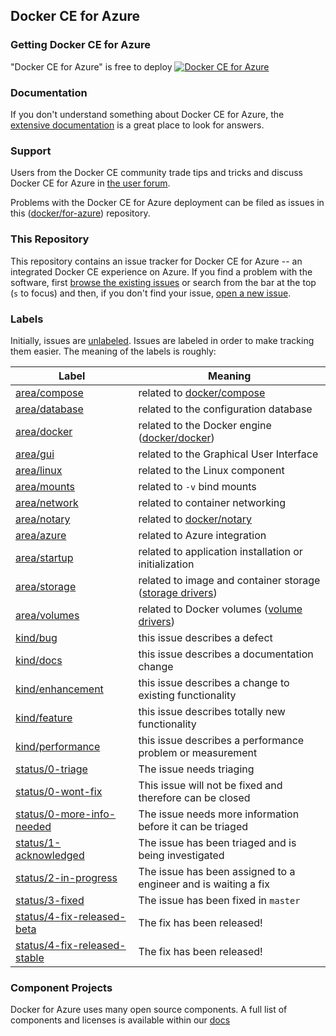 ## Docker CE for Azure

### Getting Docker CE for Azure

"Docker CE for Azure" is free to deploy <a href="https://portal.azure.com/#create/Microsoft.Template/uri/https%3A%2F%2Fdownload.docker.com%2Fazure%2Fstable%2FDocker.tmpl" data-rel="Stable-1" target="_blank" id="azure-deploy">![Docker CE for Azure](http://azuredeploy.net/deploybutton.png)</a>

### Documentation

If you don't understand something about Docker CE for Azure, the [extensive
documentation](https://docs.docker.com/docker-for-azure/) is a great place
to look for answers.

### Support

Users from the Docker CE community trade tips and tricks and discuss Docker CE
for Azure in [the user forum](https://forums.docker.com/c/docker-for-azure).

Problems with the Docker CE for Azure deployment can be filed as issues in this
([docker/for-azure](https://github.com/docker/for-azure)) repository.

### This Repository

This repository contains an issue tracker for Docker CE for Azure -- an
integrated Docker CE experience on Azure. If you find a problem
with the software, first [browse the existing
issues](https://github.com/docker/for-azure/issues) or search from the bar
at the top (`s` to focus) and then, if you don't find your issue, [open
a new issue](https://github.com/docker/for-azure/issues/new).

### Labels

Initially, issues are
[unlabeled](https://github.com/docker/for-azure/issues?q=is%3Aopen+is%3Aissue+no%3Alabel). Issues
are labeled in order to make tracking them easier. The meaning of the
labels is roughly:

| Label            | Meaning                                            |
|------------------|----------------------------------------------------|
| [area/compose](https://github.com/docker/for-azure/labels/area/compose)     | related to [docker/compose](https://github.com/docker/compose) |
| [area/database](https://github.com/docker/for-azure/labels/area/database)     | related to the configuration database |
| [area/docker](https://github.com/docker/for-azure/labels/area/docker)      | related to the Docker engine ([docker/docker](https://github.com/docker/docker)) |
| [area/gui](https://github.com/docker/for-azure/labels/area/gui)         | related to the Graphical User Interface |
| [area/linux](https://github.com/docker/for-azure/labels/area/linux)       | related to the Linux component |
| [area/mounts](https://github.com/docker/for-azure/labels/area/mounts)      | related to `-v` bind mounts |
| [area/network](https://github.com/docker/for-azure/labels/area/network)     | related to container networking |
| [area/notary](https://github.com/docker/for-azure/labels/area/notary)      | related to [docker/notary](https://github.com/docker/notary) |
| [area/azure](https://github.com/docker/for-azure/labels/area/azure)         | related to Azure integration |
| [area/startup](https://github.com/docker/for-azure/labels/area/startup)     | related to application installation or initialization |
| [area/storage](https://github.com/docker/for-azure/labels/area/storage)     | related to image and container storage ([storage drivers](https://docs.docker.com/engine/userguide/storagedriver/imagesandcontainers/)) |
| [area/volumes](https://github.com/docker/for-azure/labels/area/volumes)     | related to Docker volumes ([volume drivers](https://docs.docker.com/engine/reference/commandline/volume_create/)) |
| [kind/bug](https://github.com/docker/for-azure/labels/kind/bug)         | this issue describes a defect |
| [kind/docs](https://github.com/docker/for-azure/labels/kind/docs)        | this issue describes a documentation change |
| [kind/enhancement](https://github.com/docker/for-azure/labels/kind/enhancement) | this issue describes a change to existing functionality |
| [kind/feature](https://github.com/docker/for-azure/labels/kind/feature)     | this issue describes totally new functionality |
| [kind/performance](https://github.com/docker/for-azure/labels/kind/performance) | this issue describes a performance problem or measurement |
| [status/0-triage](https://github.com/docker/for-azure/labels/status/0-triage) | The issue needs triaging |
| [status/0-wont-fix](https://github.com/docker/for-azure/labels/status/0-wont-fix) | This issue will not be fixed and therefore can be closed |
| [status/0-more-info-needed](https://github.com/docker/for-azure/labels/status/0-more-info-needed) | The issue needs more information before it can be triaged |
| [status/1-acknowledged](https://github.com/docker/for-azure/labels/status/1-acknowledged) | The issue has been triaged and is being investigated |
| [status/2-in-progress](https://github.com/docker/for-azure/labels/status/2-in-progress) | The issue has been assigned to a engineer and is waiting a fix |
| [status/3-fixed](https://github.com/docker/for-azure/labels/status/3-fixed) | The issue has been fixed in `master` |
| [status/4-fix-released-beta](https://github.com/docker/for-azure/labels/status/4-fix-released-beta) | The fix has been released! |
| [status/4-fix-released-stable](https://github.com/docker/for-azure/labels/status/4-fix-released-stable) | The fix has been released! |

### Component Projects

Docker for Azure uses many open source components. A full list of
components and licenses is available within our [docs](https://docs.docker.com/docker-for-azure/opensource/)


